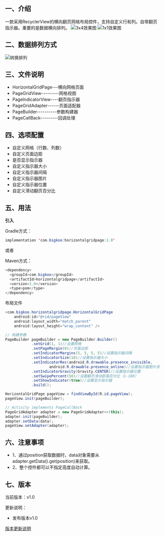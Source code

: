## 一、介绍

一款采用RecyclerView的横向翻页网格布局控件，支持自定义行和列。自带翻页指示器。重要的是数据横向排列。
![3x4效果图](https://res.bigkoo.com/horizontalgridpage3x4Demo.gif)
![1x1效果图](https://res.bigkoo.com/horizontalgridpage1x1Demo.gif)



## 二、数据排列方式

![转换排列](https://res.bigkoo.com/PageGridView/2.png)



## 三、文件说明

* HorizontalGridPage---横向网格页面
* PageGridView---------网格视图
* PageIndicatorView----翻页指示器
* PageGridAdapter------页面适配器
* PageBuilder----------参数构建器
* PageCallBack---------回调处理



## 四、选项配置

* 自定义网格（行数、列数）
* 自定义页面边距
* 是否显示指示器
* 自定义指示器大小
* 自定义指示器间隔
* 自定义指示器图片
* 自定义指示器位置
* 自定义滑动翻页百分比



## 五、用法

**引入**

Gradle方式：
```java
implementation 'com.bigkoo:horizontalgridpage:1.0'
```

或者

Maven方式：
```java
<dependency>
  <groupId>com.bigkoo</groupId>
  <artifactId>horizontalgridpage</artifactId>
  <version>1.0</version>
  <type>pom</type>
</dependency>
```

布局文件
```java
<com.bigkoo.horizontalgridpage.HorizontalGridPage
    android:id="@+id/pageView"
    android:layout_width="match_parent"
    android:layout_height="wrap_content" />
```

```java
// 构建参数
PageBuilder pageBuilder = new PageBuilder.Builder()
            .setGrid(1, 1)//设置网格
            .setPageMargin(0)//页面边距
            .setIndicatorMargins(5, 5, 5, 5)//设置指示器间隔
            .setIndicatorSize(10)//设置指示器大小
            .setIndicatorRes(android.R.drawable.presence_invisible,
                    android.R.drawable.presence_online)//设置指示器图片资源
            .setIndicatorGravity(Gravity.CENTER)//设置指示器位置
            .setSwipePercent(50)//设置翻页滑动距离百分比（1-100）
            .setShowIndicator(true)//设置显示指示器
            .build();
```

```java
HorizontalGridPage pageView = findViewById(R.id.pageView);
pageView.init(pageBuilder);

// Activity implements PageCallBack
PageGridAdapter adapter = new PageGridAdapter<>(this);
adapter.init(pageBuilder);
adapter.setData(data);
pageView.setAdapter(adapter);
```


## 六、注意事项

* 1、通过position获取数据时，data对象需要从adapter.getData().get(position)来获取。
* 2、整个控件都可以不指定高度自动计算。


## 七、版本

当前版本：v1.0

更新说明：
* 发布版本v1.0

[版本更新说明](https://github.com/Bigkoo/HorizontalGridPage/wiki/版本更新说明)
